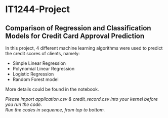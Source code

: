 # IT1244-Project
## Comparison of Regression and Classification Models for Credit Card Approval Prediction  

In this project, 4 different machine learning algorithms were used to predict the credit scores of clients, namely: 
* Simple Linear Regression 
* Polynomial Linear Regression 
* Logistic Regression 
* Random Forest model  

More details could be found in the notebook. 

*Please import application.csv & credit_record.csv into your kernel before you run the code.*  
*Run the codes in sequence, from top to bottom.*
